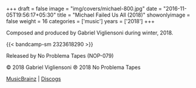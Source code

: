 +++
draft = false
image = "img/covers/michael-800.jpg"
date = "2016-11-05T19:56:17+05:30"
title = "Michael Failed Us All (2018)"
showonlyimage = false
weight = 16
categories = ['music']
years = ['2018']
+++


<!--more-->

Composed and produced by Gabriel Vigliensoni during winter, 2018.

{{< bandcamp-sm 2323618290 >}}


Released by No Problema Tapes (NOP-079)

© 2018 Gabriel Vigliensoni ℗ 2018 No Problema Tapes


[MusicBrainz](https://musicbrainz.org/release-group/f5466b96-f5c9-4455-845a-56bd10cc2b32) | [Discogs](https://www.discogs.com/vigliensoni-Michael-Saved-Us-All/master/1415423)